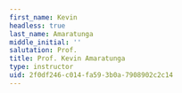 ```yaml
---
first_name: Kevin
headless: true
last_name: Amaratunga
middle_initial: ''
salutation: Prof.
title: Prof. Kevin Amaratunga
type: instructor
uid: 2f0df246-c014-fa59-3b0a-7908902c2c14
---
```

